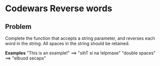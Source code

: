 # Codewars Reverse words

## Problem
Complete the function that accepts a string parameter, and reverses each word in the string. All spaces in the string should be retained.

**Examples**
"This is an example!" ==> "sihT si na !elpmaxe"
"double  spaces"      ==> "elbuod  secaps"